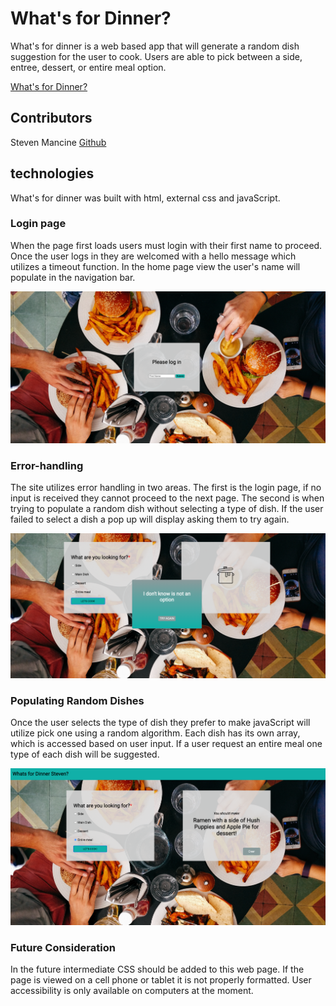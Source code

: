 # What's for Dinner?

What's for dinner is a web based app that will generate a random dish suggestion for the user to cook.  Users are able to pick between a side, entree, dessert, or entire meal option.

[What's for Dinner?](https://itsnameissteven.github.io/whats-for-dinner/)

## Contributors

Steven Mancine [Github](https://github.com/itsnameissteven)

## technologies

What's for dinner was built with html, external css and javaScript.

### Login page

When the page first loads users must login with their first name to proceed.  Once the user logs in they are welcomed with a hello message which utilizes a timeout function.  In the home page view the user's name will populate in the navigation bar.

![Login Page](./assets/login.png)

### Error-handling

The site utilizes error handling in two areas.  The first is the login page, if no input is received they cannot proceed to the next page. The second is when trying to populate a random dish without selecting a type of dish.  If the user failed to select a dish a pop up will display asking them to try again.  

![Error Handling](./assets/error-handling.png)
### Populating Random Dishes

Once the user selects the type of dish they prefer to make javaScript will utilize pick one using a random algorithm.  Each dish has its own array, which is accessed based on user input. If a user request an entire meal one type of each dish will be suggested.

![Result](./assets/results.png)
### Future Consideration

In the future intermediate CSS should be added to this web page.  If the page is viewed on a cell phone or tablet it is not properly formatted.  User accessibility is only available on computers at the moment.  

